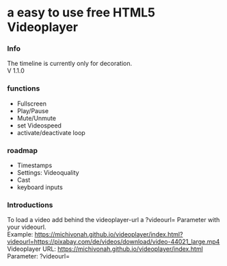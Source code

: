 # a easy to use free HTML5 Videoplayer

### Info
The timeline is currently only for decoration.
<br>
V 1.1.0

### functions
- Fullscreen
- Play/Pause
- Mute/Unmute
- set Videospeed
- activate/deactivate loop

### roadmap
- Timestamps
- Settings: Videoquality
- Cast
- keyboard inputs

### Introductions
To load a video add behind the videoplayer-url a ?videourl= Parameter with your videourl.
<br>
Example: https://michivonah.github.io/videoplayer/index.html?videourl=https://pixabay.com/de/videos/download/video-44021_large.mp4
<br>
Videoplayer URL: https://michivonah.github.io/videoplayer/index.html
<br>
Parameter: ?videourl=
